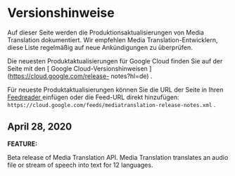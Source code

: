 #  Versionshinweise

Auf dieser Seite werden die Produktionsaktualisierungen von Media Translation
dokumentiert. Wir empfehlen Media Translation-Entwicklern, diese Liste
regelmäßig auf neue Ankündigungen zu überprüfen.

Die neuesten Produktaktualisierungen für Google Cloud finden Sie auf der Seite
mit den [ Google Cloud-Versionshinweisen ](https://cloud.google.com/release-
notes?hl=de) .

Für neueste Produktaktualisierungen können Sie die URL der Seite in Ihren [
Feedreader ](https://wikipedia.org/wiki/Comparison_of_feed_aggregators)
einfügen oder die Feed-URL direkt hinzufügen: `
https://cloud.google.com/feeds/mediatranslation-release-notes.xml ` .

##  April 28, 2020

**FEATURE:**

Beta release of Media Translation API. Media Translation translates an audio
file or stream of speech into text for 12 languages.

